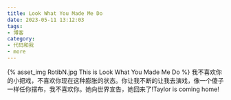 ```yaml
---
title: Look What You Made Me Do
date: 2023-05-11 13:12:03
tags:
- 博客
category:
- 代码和我
- more
---
```

{% asset_img RotibN.jpg This is Look What You Made Me Do %}
我不喜欢你的小把戏，不喜欢你现在这种膨胀的状态。你让我不断的让我去演戏，像一个傻子一样任你摆布，我不喜欢你。她向世界宣告，她回来了!Taylor is coming home!